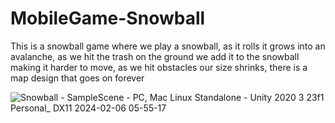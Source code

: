 # MobileGame-Snowball

This is a snowball game where we play a snowball, as it rolls it grows into an avalanche, as we hit the trash on the ground we add it to the snowball making it harder to move, as we hit obstacles our size shrinks, there is a map design that goes on forever

![Snowball - SampleScene - PC, Mac   Linux Standalone - Unity 2020 3 23f1 Personal_ _DX11_ 2024-02-06 05-55-17](https://github.com/Erces/MobileGame-Snowball/assets/51009171/18e68505-fa38-4d46-a28d-5d13b0b498f3)
